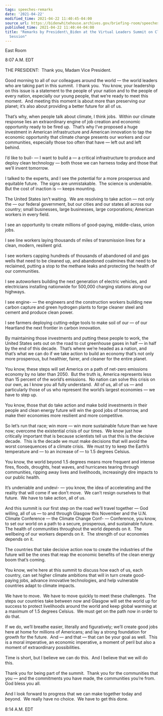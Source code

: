 ```yaml
---
tags: speeches-remarks
date: '2021-04-22'
modified_time: 2021-04-22 11:40:45-04:00
source_url: https://bidenwhitehouse.archives.gov/briefing-room/speeches-remarks/2021/04/22/remarks-by-president-biden-at-the-virtual-leaders-summit-on-climate-opening-session/
published_time: 2021-04-22 11:40:44-04:00
title: "Remarks by President\_Biden at the Virtual Leaders Summit on Climate Opening\_\
  Session"
---
```

 
East Room

8:07 A.M. EDT  
   
THE PRESIDENT:  Thank you, Madam Vice President.  
   
Good morning to all of our colleagues around the world — the world
leaders who are taking part in this summit.  I thank you.  You know,
your leadership on this issue is a statement to the people of your
nation and to the people of every nation, especially our young people,
that we’re ready to meet this moment.  And meeting this moment is about
more than preserving our planet; it’s also about providing a better
future for all of us.   
   
That’s why, when people talk about climate, I think jobs.  Within our
climate response lies an extraordinary engine of job creation and
economic opportunity ready to be fired up.  That’s why I’ve proposed a
huge investment in American infrastructure and American innovation to
tap the economic opportunity that climate change presents our workers
and our communities, especially those too often that have — left out and
left behind.   
   
I’d like to buil- — I want to build a — a critical infrastructure to
produce and deploy clean technology — both those we can harness today
and those that we’ll invent tomorrow.  
   
I talked to the experts, and I see the potential for a more prosperous
and equitable future.  The signs are unmistakable.  The science is
undeniable.  But the cost of inaction is — keeps mounting.   
   
The United States isn’t waiting.  We are resolving to take action — not
only the — our federal government, but our cities and our states all
across our country; small businesses, large businesses, large
corporations; American workers in every field.   
   
I see an opportunity to create millions of good-paying, middle-class,
union jobs.   
   
I see line workers laying thousands of miles of transmission lines for a
clean, modern, resilient grid.   
   
I see workers capping hundreds of thousands of abandoned oil and gas
wells that need to be cleaned up, and abandoned coalmines that need to
be reclaimed, putting a stop to the methane leaks and protecting the
health of our communities.   
   
I see autoworkers building the next generation of electric vehicles, and
electricians installing nationwide for 500,000 charging stations along
our highways.   
   
I see engine- — the engineers and the construction workers building new
carbon capture and green hydrogen plants to forge cleaner steel and
cement and produce clean power.   
   
I see farmers deploying cutting-edge tools to make soil of our — of our
Heartland the next frontier in carbon innovation.   
   
By maintaining those investments and putting these people to work, the
United States sets out on the road to cut greenhouse gases in half — in
half by the end of this decade.  That’s where we’re headed as a nation,
and that’s what we can do if we take action to build an economy that’s
not only more prosperous, but healthier, fairer, and cleaner for the
entire planet.   
   
You know, these steps will set America on a path of net-zero emissions
economy by no later than 2050.  But the truth is, America represents
less than 15 percent of the world’s emissions.  No nation can solve this
crisis on our own, as I know you all fully understand.  All of us, all
of us — and particularly those of us who represent the world’s largest
economies — we have to step up.   
   
You know, those that do take action and make bold investments in their
people and clean energy future will win the good jobs of tomorrow, and
make their economies more resilient and more competitive.   
   
So let’s run that race; win more — win more sustainable future than we
have now; overcome the existential crisis of our times.  We know just
how critically important that is because scientists tell us that this is
the decisive decade.  This is the decade we must make decisions that
will avoid the worst consequences of a climate crisis.  We must try to
keep the Earth’s temperature and — to an increase of — to 1.5 degrees
Celsius.   
   
You know, the world beyond 1.5 degrees means more frequent and intense
fires, floods, droughts, heat waves, and hurricanes tearing through
communities, ripping away lives and livelihoods, increasingly dire
impacts to our public health.  
   
It’s undeniable and undevi- — you know, the idea of accelerating and the
reality that will come if we don’t move.  We can’t resign ourselves to
that future.  We have to take action, all of us.   
   
And this summit is our first step on the road we’ll travel together —
God willing, all of us — to and through Glasgow this November and the
U.N. Climate Conference — the Climate Change Conf- — Conference, you
know, to set our world on a path to a secure, prosperous, and
sustainable future.  The health of communities throughout the world
depends on it.  The wellbeing of our workers depends on it.  The
strength of our economies depends on it.   
   
The countries that take decisive action now to create the industries of
the future will be the ones that reap the economic benefits of the clean
energy boom that’s coming.  
   
You know, we’re here at this summit to discuss how each of us, each
country, can set higher climate ambitions that will in turn create
good-paying jobs, advance innovative technologies, and help vulnerable
countries adapt to climate impacts.  
   
We have to move.  We have to move quickly to meet these challenges.  The
steps our countries take between now and Glasgow will set the world up
for success to protect livelihoods around the world and keep global
warming at a maximum of 1.5 degrees Celsius.  We must get on the path
now in order to do that.   
   
If we do, we’ll breathe easier, literally and figuratively; we’ll create
good jobs here at home for millions of Americans; and lay a strong
foundation for growth for the future.  And — and that — that can be your
goal as well.  This is a moral imperative, an economic imperative, a
moment of peril but also a moment of extraordinary possibilities.   
   
Time is short, but I believe we can do this.  And I believe that we will
do this.   
   
Thank you for being part of the summit.  Thank you for the communities
that you — and the commitments you have made, the communities you’re
from.  God bless you all.   
   
And I look forward to progress that we can make together today and
beyond.  We really have no choice.  We have to get this done.  
   
8:14 A.M. EDT
